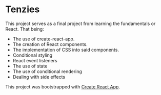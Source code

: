 # Tenzies

This project serves as a final project from learning the fundamentals or React. That being:

- The use of create-react-app.
- The creation of React components.
- The implementation of CSS into said components.
- Conditional styling
- React event listeners
- The use of state
- The use of conditional rendering
- Dealing with side effects

This project was bootstrapped with [Create React App](https://github.com/facebook/create-react-app).
